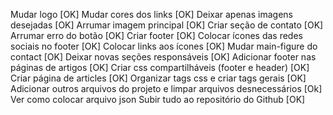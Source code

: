 Mudar logo [OK]
Mudar cores dos links [OK]
Deixar apenas imagens desejadas [OK]
Arrumar imagem principal [OK]
Criar seção de contato [OK]
Arrumar erro do botão [OK]
Criar footer [OK]
Colocar ícones das redes sociais no footer [OK]
Colocar links aos ícones [OK]
Mudar main-figure do contact [OK]
Deixar novas seções responsáveis [OK]
Adicionar footer nas páginas de artigos [OK]
Criar css compartilháveis (footer e header) [OK]
Criar página de articles [OK]
Organizar tags css e criar tags gerais [OK]
Adicionar outros arquivos do projeto e limpar arquivos desnecessários [Ok]
Ver como colocar arquivo json
Subir tudo ao repositório do Github [OK]
